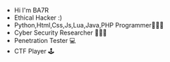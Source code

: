 - Hi I'm BA7R
- Ethical Hacker :)
- Python,Html,Css,Js,Lua,Java,PHP Programmer👨🏻‍💻
- Cyber Security Researcher 🕵🏻‍♂️
- Penetration Tester 💻
- CTF Player 🕹
